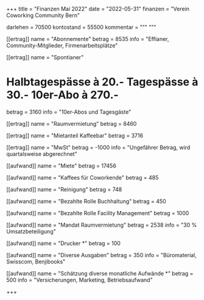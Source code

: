 +++
title = "Finanzen Mai 2022"
date = "2022-05-31"
finanzen = "Verein Coworking Community Bern"

darlehen = 70500
kontostand = 55500
kommentar = """
"""

[[ertrag]]
name = "Abonnemente"
betrag = 8535
info = "Effianer, Community-Mitglieder, Firmenarbeitsplätze"

[[ertrag]]
name = "Spontianer"
#  Halbtagespässe à 20.-   Tagespässe à 30.-   10er-Abo à 270.-
betrag = 3160 
info = "10er-Abos und Tagesgäste"

[[ertrag]]
name = "Raumvermietung"
betrag = 8460

[[ertrag]]
name = "Mietanteil Kaffeebar"
betrag = 3716

[[ertrag]]
name = "MwSt"
betrag = -1000
info = "Ungefährer Betrag, wird quartalsweise abgerechnet"


[[aufwand]]
name = "Miete"
betrag = 17456

[[aufwand]]
name = "Kaffees für Coworkende"
betrag = 485

[[aufwand]]
name = "Reinigung"
betrag = 748

[[aufwand]]
name = "Bezahlte Rolle Buchhaltung"
betrag = 450

[[aufwand]]
name = "Bezahlte Rolle Facility Management"
betrag = 1000

[[aufwand]]
name = "Mandat Raumvermietung"
betrag = 2538
info = "30 % Umsatzbeteiligung"

[[aufwand]]
name = "Drucker *"
betrag = 100

[[aufwand]]
name = "Diverse Ausgaben"
betrag = 350
info = "Büromaterial, Swisscom, Benjibooks"

[[aufwand]]
name = "Schätzung diverse monatliche Aufwände *"
betrag = 500
info = "Versicherungen, Marketing, Betriebsaufwand"

+++
